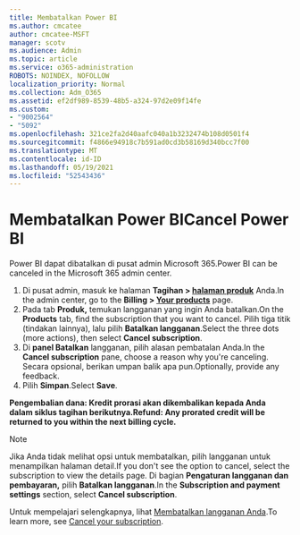 ```yaml
---
title: Membatalkan Power BI
ms.author: cmcatee
author: cmcatee-MSFT
manager: scotv
ms.audience: Admin
ms.topic: article
ms.service: o365-administration
ROBOTS: NOINDEX, NOFOLLOW
localization_priority: Normal
ms.collection: Adm_O365
ms.assetid: ef2df989-8539-48b5-a324-97d2e09f14fe
ms.custom:
- "9002564"
- "5092"
ms.openlocfilehash: 321ce2fa2d40aafc040a1b3232474b108d0501f4
ms.sourcegitcommit: f4866e94918c7b591ad0cd3b58169d340bcc7f00
ms.translationtype: MT
ms.contentlocale: id-ID
ms.lasthandoff: 05/19/2021
ms.locfileid: "52543436"
---
```

# <a name="cancel-power-bi"></a><span data-ttu-id="bbc48-102">Membatalkan Power BI</span><span class="sxs-lookup"><span data-stu-id="bbc48-102">Cancel Power BI</span></span>

<span data-ttu-id="bbc48-103">Power BI dapat dibatalkan di pusat admin Microsoft 365.</span><span class="sxs-lookup"><span data-stu-id="bbc48-103">Power BI can be canceled in the Microsoft 365 admin center.</span></span>

1. <span data-ttu-id="bbc48-104">Di pusat admin, masuk ke halaman **Tagihan > [halaman produk](https://go.microsoft.com/fwlink/p/?linkid=842054)** Anda.</span><span class="sxs-lookup"><span data-stu-id="bbc48-104">In the admin center, go to the **Billing > [Your products](https://go.microsoft.com/fwlink/p/?linkid=842054)** page.</span></span>
2. <span data-ttu-id="bbc48-105">Pada tab **Produk,** temukan langganan yang ingin Anda batalkan.</span><span class="sxs-lookup"><span data-stu-id="bbc48-105">On the **Products** tab, find the subscription that you want to cancel.</span></span> <span data-ttu-id="bbc48-106">Pilih tiga titik (tindakan lainnya), lalu pilih **Batalkan langganan**.</span><span class="sxs-lookup"><span data-stu-id="bbc48-106">Select the three dots (more actions), then select **Cancel subscription**.</span></span>
3. <span data-ttu-id="bbc48-107">Di **panel Batalkan** langganan, pilih alasan pembatalan Anda.</span><span class="sxs-lookup"><span data-stu-id="bbc48-107">In the **Cancel subscription** pane, choose a reason why you're canceling.</span></span> <span data-ttu-id="bbc48-108">Secara opsional, berikan umpan balik apa pun.</span><span class="sxs-lookup"><span data-stu-id="bbc48-108">Optionally, provide any feedback.</span></span>
4. <span data-ttu-id="bbc48-109">Pilih **Simpan**.</span><span class="sxs-lookup"><span data-stu-id="bbc48-109">Select **Save**.</span></span>

<span data-ttu-id="bbc48-110">**Pengembalian dana: Kredit prorasi akan dikembalikan kepada Anda dalam siklus tagihan berikutnya.**</span><span class="sxs-lookup"><span data-stu-id="bbc48-110">**Refund: Any prorated credit will be returned to you within the next billing cycle.**</span></span>

> [!NOTE]
> <span data-ttu-id="bbc48-111">Jika Anda tidak melihat opsi untuk membatalkan, pilih langganan untuk menampilkan halaman detail.</span><span class="sxs-lookup"><span data-stu-id="bbc48-111">If you don't see the option to cancel, select the subscription to view the details page.</span></span> <span data-ttu-id="bbc48-112">Di bagian **Pengaturan langganan dan pembayaran,** pilih **Batalkan langganan**.</span><span class="sxs-lookup"><span data-stu-id="bbc48-112">In the **Subscription and payment settings** section, select **Cancel subscription**.</span></span>

<span data-ttu-id="bbc48-113">Untuk mempelajari selengkapnya, lihat [Membatalkan langganan Anda](/microsoft-365/commerce/subscriptions/cancel-your-subscription).</span><span class="sxs-lookup"><span data-stu-id="bbc48-113">To learn more, see [Cancel your subscription](/microsoft-365/commerce/subscriptions/cancel-your-subscription).</span></span>